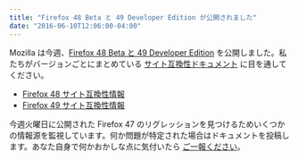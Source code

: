```yaml
---
title: "Firefox 48 Beta と 49 Developer Edition が公開されました"
date: "2016-06-10T12:06:00-04:00"
---
```

Mozilla は今週、[Firefox 48 Beta と 49 Developer Edition](https://www.mozilla.org/firefox/channel/) を公開しました。私たちがバージョンごとにまとめている [サイト互換性ドキュメント](https://www.fxsitecompat.com/ja/docs/) に目を通してください。

* [Firefox 48 サイト互換性情報](https://www.fxsitecompat.com/ja/versions/48/)
* [Firefox 49 サイト互換性情報](https://www.fxsitecompat.com/ja/versions/49/)

今週火曜日に公開された Firefox 47 のリグレッションを見つけるためいくつかの情報源を監視しています。何か問題が特定された場合はドキュメントを投稿します。あなた自身で何かおかしな点に気付いたら [ご一報ください](https://www.fxsitecompat.com/ja/contribute/)。
